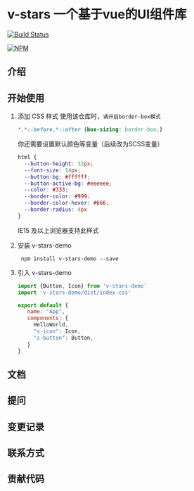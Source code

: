 # v-stars 一个基于vue的UI组件库

[![Build Status](https://travis-ci.org/EX-EA/v-stars.svg?branch=master)](https://travis-ci.org/EX-EA/v-stars)

[![NPM](https://nodei.co/npm/<package>.png)](https://npmjs.org/package/<package>)

## 介绍



## 开始使用
1. 添加 CSS 样式
    使用该仓库时，`请开启border-box模式`
    ```css
    *,*::before,*::after {box-sizing: border-box;} 
    ```
    你还需要设置默认颜色等变量（后续改为SCSS变量）
    ```css
    html {
      --button-height: 32px;
      --font-size: 14px;
      --button-bg: #ffffff;
      --button-active-bg: #eeeeee;
      --color: #333;
      --border-color: #999;
      --border-color-hover: #666;
      --border-radius: 4px
    }
    ```
    IE15 及以上浏览器支持此样式
     
2. 安装 v-stars-demo
    ```shell script
     npm install v-stars-demo --save
    ```
   
3. 引入 v-stars-demo
    ```js
    import {Button, Icon} from 'v-stars-demo'
    import 'v-stars-demo/dist/index.css'
    
    export default {
       name: "App",
       components: {
         HelloWorld,
         "s-icon": Icon, 
         "s-button": Button,
       }
    }
    ```

## 文档

## 提问

## 变更记录

## 联系方式

## 贡献代码

